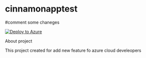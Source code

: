 # cinnamonapptest 
#comment
some chaneges

[![Deploy to Azure](http://azuredeploy.net/deploybutton.png)](https://azuredeploy.net/)

About project

This project created for add new feature fo azure cloud develeopers
